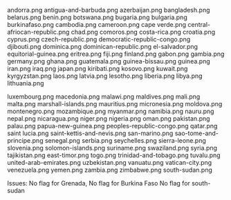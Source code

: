 andorra.png
antigua-and-barbuda.png
azerbaijan.png
bangladesh.png
belarus.png
benin.png
botswana.png
bugaria.png
bulgaria.png
burkinafaso.png
cambodia.png
cameroon.png
cape verde.png
central-afriocan-republic.png
chad.png
comoros.png
costa-rica.png
croatia.png
cyprus.png
czech-republic.png
democratic-republic-congo.png
djibouti.png
dominica.png
dominican-republic.png
el-salvador.png
equitorial-guinea.png
eritrea.png
fiji.png
finland.png
gabon.png
gambia.png
germany.png
ghana.png
guatemala.png
guinea-bissau.png
guinea.png
iran.png
iraq.png
japan.png
kiribati.png
kosovo.png
kuwait.png
kyrgyzstan.png
laos.png
latvia.png
lesotho.png
liberia.png
libya.png
lithuania.png






luxembourg.png
macedonia.png
malawi.png
maldives.png
mali.png
malta.png
marshall-islands.png
mauritius.png
micronesia.png
moldova.png
montenegro.png
mozambique.png
myanmar.png
namibia.png
nauru.png
nepal.png
nicaragua.png
niger.png
nigeria.png
oman.png
pakistan.png
palau.png
papua-new-guinea.png
peoples-republic-congo.png
qatar.png
saint lucia.png
saint-kettis-and-nevis.png
san-marino.png
sao-tome-and-principe.png
senegal.png
serbia.png
seychelles.png
sierra-leone.png
slovenia.png
solomon-islands.png
suriname.png
swaziland.png
syria.png
tajikistan.png
east-timor.png
togo.png
trinidad-and-tobago.png
tuvalu.png
united-arab-emirates.png
uzbekistan.png
vanuatu.png
vatican-city.png
venezuela.png
yemen.png
zambia.png
zimbabwe.png
south-sudan.png




Issues:
No flag for Grenada,
No flag for Burkina Faso
No flag for south-sudan
